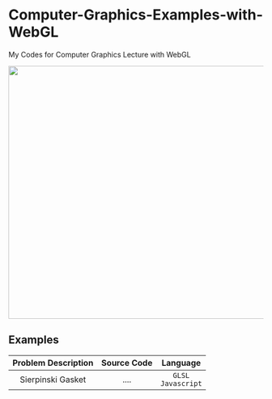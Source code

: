 # Computer-Graphics-Examples-with-WebGL
My Codes for Computer Graphics Lecture with WebGL


<img src = "https://ohiostate.pressbooks.pub/app/uploads/sites/45/2017/04/creative_computer_graphics_1.jpg" width = "730" height = "500">


## Examples
| Problem Description      | Source Code | Language |
| :-----------: | :-----------: | :-----------: |
| Sierpinski Gasket | .... | `GLSL` <br> `Javascript` | 
